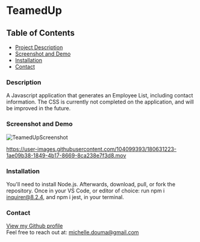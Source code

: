# TeamedUp

## Table of Contents

- [Project Description](#id-description)
- [Screenshot and Demo](#id-screenshot)
- [Installation](#id-installation)
- [Contact](#id-questions)

<div id='id-description'/>  

### Description
A Javascript application that generates an Employee List, including contact information. The CSS is currently not completed on the application, and will be improved in the future. 


<div id='id-screenshot'/>   

### Screenshot and Demo

![TeamedUpScreenshot](https://user-images.githubusercontent.com/104099393/180631289-ff679663-a3c2-42ae-8f3c-469db8b7303a.png)


https://user-images.githubusercontent.com/104099393/180631223-1ae09b38-1849-4b17-8669-8ca238e7f3d8.mov

<div id='id-installation'/>   

### Installation
You'll need to install Node.js. Afterwards, download, pull, or fork the repository. Once in your VS Code, or editor of choice: run npm i inquirer@8.2.4, and npm i jest, in your terminal.


 <div id='id-questions'/>   

### Contact
[View my Github profile](www.github.com/Amuodmi)  
Feel free to reach out at: <a href= "mailto:michelle.douma@gmail.com">michelle.douma@gmail.com</a>